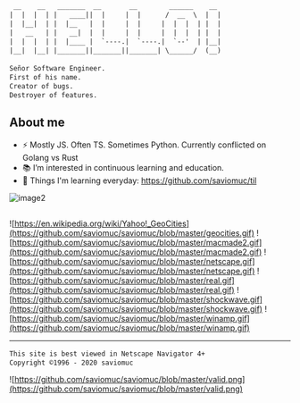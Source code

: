 ```
 __    __   _______  __       __        ______    __  
|  |  |  | |   ____||  |     |  |      /  __  \  |  | 
|  |__|  | |  |__   |  |     |  |     |  |  |  | |  | 
|   __   | |   __|  |  |     |  |     |  |  |  | |  | 
|  |  |  | |  |____ |  `----.|  `----.|  `--'  | |__| 
|__|  |__| |_______||_______||_______| \______/  (__) 

Señor Software Engineer. 
First of his name. 
Creator of bugs.
Destroyer of features.                                                    
```

## About me


- ⚡ Mostly JS. Often TS. Sometimes Python. Currently conflicted on Golang vs Rust
- 📚 I’m interested in continuous learning and education. 
- 🌱 Things I'm learning everyday: https://github.com/saviomuc/til

![image2](https://media.giphy.com/media/fhAwk4DnqNgw8/giphy.gif)

##

![https://en.wikipedia.org/wiki/Yahoo!_GeoCities](https://github.com/saviomuc/saviomuc/blob/master/geocities.gif)
![https://github.com/saviomuc/saviomuc/blob/master/macmade2.gif](https://github.com/saviomuc/saviomuc/blob/master/macmade2.gif)
![https://github.com/saviomuc/saviomuc/blob/master/netscape.gif](https://github.com/saviomuc/saviomuc/blob/master/netscape.gif)
![https://github.com/saviomuc/saviomuc/blob/master/real.gif](https://github.com/saviomuc/saviomuc/blob/master/real.gif)
![https://github.com/saviomuc/saviomuc/blob/master/shockwave.gif](https://github.com/saviomuc/saviomuc/blob/master/shockwave.gif)
![https://github.com/saviomuc/saviomuc/blob/master/winamp.gif](https://github.com/saviomuc/saviomuc/blob/master/winamp.gif)

---

```
This site is best viewed in Netscape Navigator 4+
Copyright ©1996 - 2020 saviomuc
```


![https://github.com/saviomuc/saviomuc/blob/master/valid.png](https://github.com/saviomuc/saviomuc/blob/master/valid.png)



<!--
**saviomuc/saviomuc** is a ✨ _special_ ✨ repository because its `README.md` (this file) appears on your GitHub profile.

Here are some ideas to get you started:

- 🔭 I’m currently working on ...
- 🌱 I’m currently learning ...
- 👯 I’m looking to collaborate on ...
- 🤔 I’m looking for help with ...
- 💬 Ask me about ...
- 📫 How to reach me: ...
- 😄 Pronouns: ...
- ⚡ Fun fact: ...
-->
